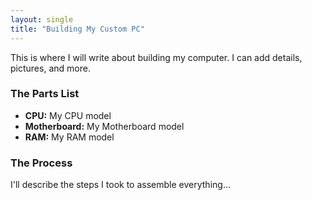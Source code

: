 ```yaml
---
layout: single
title: "Building My Custom PC"
---
```


This is where I will write about building my computer. I can add details, pictures, and more.

### The Parts List
- **CPU:** My CPU model
- **Motherboard:** My Motherboard model
- **RAM:** My RAM model

### The Process
I'll describe the steps I took to assemble everything...
